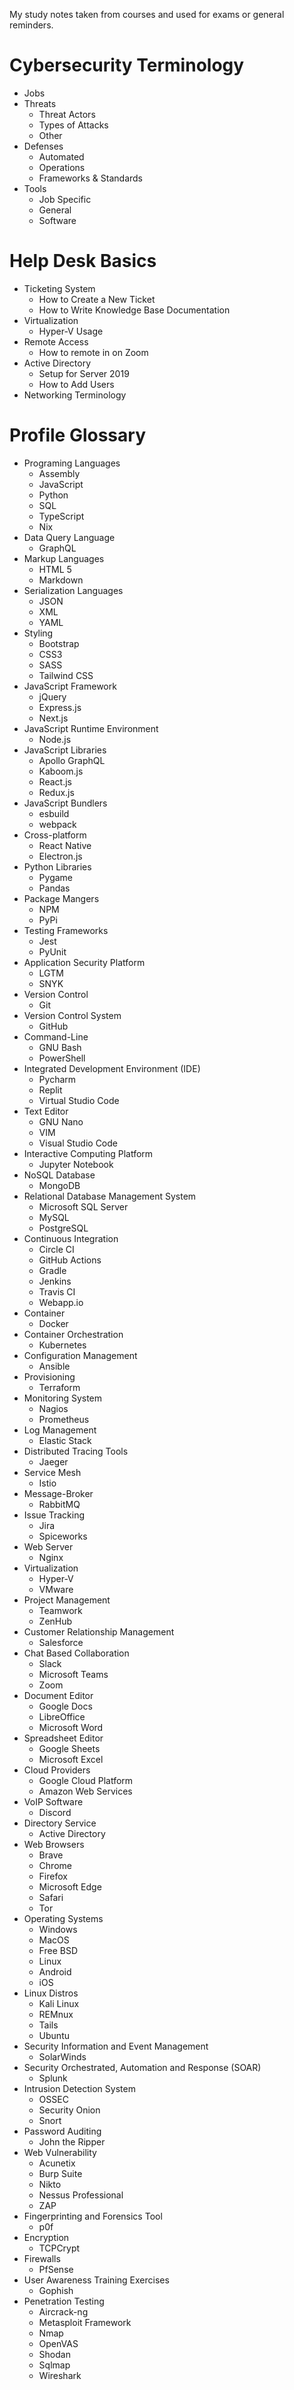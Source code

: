 My study notes taken from courses and used for exams or general reminders.

# Cybersecurity Terminology 
- Jobs 
- Threats 
  - Threat Actors 
  - Types of Attacks 
  - Other 
- Defenses 
  - Automated 
  - Operations 
  - Frameworks & Standards 
- Tools 
  - Job Specific 
  - General 
  - Software

# Help Desk Basics 
- Ticketing System 
  - How to Create a New Ticket 
  - How to Write Knowledge Base Documentation 
- Virtualization 
  - Hyper-V Usage 
- Remote Access 
  - How to remote in on Zoom 
- Active Directory 
  - Setup for Server 2019 
  - How to Add Users 
- Networking Terminology 

# Profile Glossary
- Programing Languages
  - Assembly
  - JavaScript
  - Python
  - SQL
  - TypeScript
  - Nix
- Data Query Language
  - GraphQL
- Markup Languages
  - HTML 5
  - Markdown
- Serialization Languages
  - JSON
  - XML
  - YAML
- Styling
  - Bootstrap
  - CSS3
  - SASS
  - Tailwind CSS
- JavaScript Framework
  - jQuery
  - Express.js
  - Next.js
- JavaScript Runtime Environment
  - Node.js
- JavaScript Libraries
  - Apollo GraphQL
  - Kaboom.js
  - React.js
  - Redux.js
- JavaScript Bundlers
  - esbuild
  - webpack
- Cross-platform
  - React Native
  - Electron.js
- Python Libraries
  - Pygame
  - Pandas
- Package Mangers
  - NPM
  - PyPi
- Testing Frameworks
  - Jest
  - PyUnit
- Application Security Platform
  - LGTM
  - SNYK
- Version Control
  - Git
- Version Control System
  - GitHub
- Command-Line
  - GNU Bash
  - PowerShell
- Integrated Development Environment (IDE)
  - Pycharm
  - Replit
  - Virtual Studio Code
- Text Editor
  - GNU Nano
  - VIM
  - Visual Studio Code
- Interactive Computing Platform
  - Jupyter Notebook
- NoSQL Database
  - MongoDB
- Relational Database Management System
  - Microsoft SQL Server
  - MySQL
  - PostgreSQL
- Continuous Integration
  - Circle CI
  - GitHub Actions
  - Gradle
   - Jenkins
  - Travis CI
  - Webapp.io
- Container
  - Docker
- Container Orchestration
  - Kubernetes
- Configuration Management
  - Ansible
- Provisioning
  - Terraform
- Monitoring System
  - Nagios
  - Prometheus
- Log Management
  - Elastic Stack
- Distributed Tracing Tools
  - Jaeger
- Service Mesh
  - Istio
- Message-Broker
  - RabbitMQ
- Issue Tracking
  - Jira
  - Spiceworks
- Web Server
  - Nginx
- Virtualization
  - Hyper-V
  - VMware
- Project Management
  - Teamwork
  - ZenHub
- Customer Relationship Management
  - Salesforce
- Chat Based Collaboration
  - Slack
  - Microsoft Teams
  - Zoom
- Document Editor
  - Google Docs
  - LibreOffice
  - Microsoft Word
- Spreadsheet Editor
  - Google Sheets
  - Microsoft Excel
- Cloud Providers
  - Google Cloud Platform
  - Amazon Web Services
- VoIP Software
  - Discord
- Directory Service
  - Active Directory
- Web Browsers
  - Brave
  - Chrome
  - Firefox
  - Microsoft Edge
  - Safari
  - Tor
- Operating Systems
  - Windows
  - MacOS
  - Free BSD
  - Linux
  - Android
  - iOS
- Linux Distros
  - Kali Linux
  - REMnux
  - Tails
  - Ubuntu
- Security Information and Event Management
  - SolarWinds
- Security Orchestrated, Automation and Response (SOAR)
  - Splunk
- Intrusion Detection System
  - OSSEC
  - Security Onion
  - Snort
- Password Auditing
  - John the Ripper
- Web Vulnerability
  - Acunetix
  - Burp Suite
  - Nikto
  - Nessus Professional
  - ZAP
- Fingerprinting and Forensics Tool
  - p0f
- Encryption
  - TCPCrypt
- Firewalls
  - PfSense
- User Awareness Training Exercises
  - Gophish
- Penetration Testing
  - Aircrack-ng
  - Metasploit Framework
  - Nmap
  - OpenVAS
  - Shodan
  - Sqlmap
  - Wireshark

